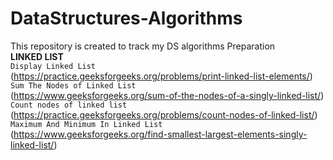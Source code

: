 # DataStructures-Algorithms
This repository is created to track my DS algorithms Preparation<br>
**LINKED LIST**<br>
`Display Linked List`<br>
(https://practice.geeksforgeeks.org/problems/print-linked-list-elements/)<br>
`Sum The Nodes of Linked List`<br>
(https://www.geeksforgeeks.org/sum-of-the-nodes-of-a-singly-linked-list/)<br>
`Count nodes of linked list`<br>
(https://practice.geeksforgeeks.org/problems/count-nodes-of-linked-list/)<br>
`Maximum And Minimum In Linked List`<br>
(https://www.geeksforgeeks.org/find-smallest-largest-elements-singly-linked-list/)<br>
